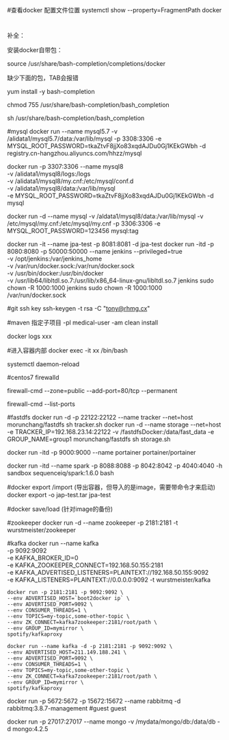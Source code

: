 #查看docker 配置文件位置
systemctl show --property=FragmentPath docker

#
补全：

安装docker自带包：

source /usr/share/bash-completion/completions/docker

缺少下面的包，TAB会报错

yum install -y bash-completion

chmod 755  /usr/share/bash-completion/bash_completion

sh /usr/share/bash-completion/bash_completion




#mysql
docker run --name mysql5.7 -v /alidata1/mysql5.7/data:/var/lib/mysql -p 3308:3306 -e MYSQL_ROOT_PASSWORD=tkaZtvF8jjXo83xqdAJDu0Gj1KEkGWbh -d registry.cn-hangzhou.aliyuncs.com/hhzz/mysql

docker run -p 3307:3306 --name mysql8 \
-v /alidata1/mysql8/logs:/logs  \
-v /alidata1/mysql8/my.cnf:/etc/mysql/conf.d   \
-v /alidata1/mysql8/data:/var/lib/mysql  \
-e MYSQL_ROOT_PASSWORD=tkaZtvF8jjXo83xqdAJDu0Gj1KEkGWbh -d mysql

docker run  -d --name mysql -v /aldata1/mysql8/data:/var/lib/mysql -v /etc/mysql/my.cnf:/etc/mysql/my.cnf -p 3306:3306 -e MYSQL_ROOT_PASSWORD=123456 mysql:tag

docker run -it --name jpa-test -p 8081:8081 -d jpa-test
docker run -itd -p 8080:8080 -p 50000:50000 --name jenkins --privileged=true \
-v /opt/jenkins:/var/jenkins_home \
-v /var/run/docker.sock:/var/run/docker.sock \
-v /usr/bin/docker:/usr/bin/docker \
-v /usr/lib64/libltdl.so.7:/usr/lib/x86_64-linux-gnu/libltdl.so.7  jenkins
sudo chown -R 1000:1000 jenkins
sudo chown -R 1000:1000 /var/run/docker.sock

#git ssh key
ssh-keygen -t rsa -C "tony@rhmg.cx"

#maven 指定子项目
-pl medical-user -am clean install

docker logs xxx


#进入容器内部
docker exec -it xx  /bin/bash


systemctl daemon-reload


#centos7 firewalld 

firewall-cmd --zone=public --add-port=80/tcp --permanent

firewall-cmd --list-ports

#fastdfs
docker run -d -p 22122:22122 --name tracker --net=host morunchang/fastdfs sh tracker.sh
docker run -d --name storage --net=host -e TRACKER_IP=192.168.23.14:22122 -v /fastdfsDocker:/data/fast_data -e GROUP_NAME=group1 morunchang/fastdfs sh storage.sh


docker run -itd -p 9000:9000 --name portainer portainer/portainer 

docker run -itd --name spark -p 8088:8088 -p 8042:8042 -p 4040:4040 -h sandbox sequenceiq/spark:1.6.0 bash


#docker export /import (导出容器，但导入的是image，需要带命令才来启动)
docker export -o jap-test.tar jpa-test

#docker save/load (针对image的备份)

#zookeeper
docker run -d --name zookeeper -p 2181:2181 -t wurstmeister/zookeeper

#kafka
	docker run  --name kafka \
	-p 9092:9092 \
	-e KAFKA_BROKER_ID=0 \
	-e KAFKA_ZOOKEEPER_CONNECT=192.168.50.155:2181 \
	-e KAFKA_ADVERTISED_LISTENERS=PLAINTEXT://192.168.50.155:9092 \
	-e KAFKA_LISTENERS=PLAINTEXT://0.0.0.0:9092 -t wurstmeister/kafka

	
	
	docker run -p 2181:2181 -p 9092:9092 \
    --env ADVERTISED_HOST=`boot2docker ip` \
    --env ADVERTISED_PORT=9092 \
    --env CONSUMER_THREADS=1 \
    --env TOPICS=my-topic,some-other-topic \
    --env ZK_CONNECT=kafka7zookeeper:2181/root/path \
    --env GROUP_ID=mymirror \
    spotify/kafkaproxy
    
    docker run --name kafka -d -p 2181:2181 -p 9092:9092 \
    --env ADVERTISED_HOST=211.149.188.241 \
    --env ADVERTISED_PORT=9092 \
    --env CONSUMER_THREADS=1 \
    --env TOPICS=my-topic,some-other-topic \
    --env ZK_CONNECT=kafka7zookeeper:2181/root/path \
    --env GROUP_ID=mymirror \
    spotify/kafkaproxy
    
    
docker run -p 5672:5672 -p 15672:15672 --name rabbitmq -d rabbitmq:3.8.7-management
#guest guest

docker run -p 27017:27017 --name mongo -v /mydata/mongo/db:/data/db -d mongo:4.2.5
       

